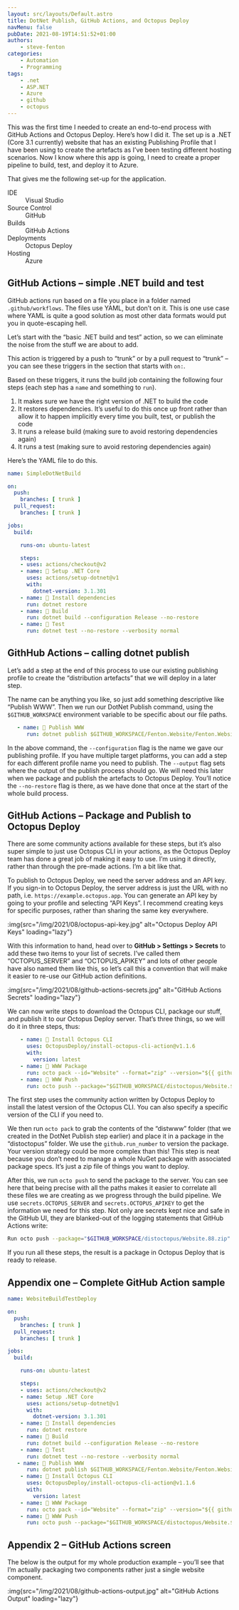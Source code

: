 ```yaml
---
layout: src/layouts/Default.astro
title: DotNet Publish, GitHub Actions, and Octopus Deploy
navMenu: false
pubDate: 2021-08-19T14:51:52+01:00
authors:
    - steve-fenton
categories:
    - Automation
    - Programming
tags:
    - .net
    - ASP.NET
    - Azure
    - github
    - octopus
---
```


This was the first time I needed to create an end-to-end process with GitHub Actions and Octopus Deploy. Here’s how I did it. The set up is a .NET (Core 3.1 currently) website that has an existing Publishing Profile that I have been using to create the artefacts as I’ve been testing different hosting scenarios. Now I know where this app is going, I need to create a proper pipeline to build, test, and deploy it to Azure.

That gives me the following set-up for the application.

<dl><dt>IDE</dt><dd>Visual Studio</dd><dt>Source Control</dt><dd>GitHub</dd><dt>Builds</dt><dd>GitHub Actions</dd><dt>Deployments</dt><dd>Octopus Deploy</dd><dt>Hosting</dt><dd>Azure</dd></dl>

## GitHub Actions – simple .NET build and test

GitHub actions run based on a file you place in a folder named `.github/workflows`. The files use YAML, but don’t on it. This is one use case where YAML is quite a good solution as most other data formats would put you in quote-escaping hell.

Let’s start with the “basic .NET build and test” action, so we can eliminate the noise from the stuff we are about to add.

This action is triggered by a push to “trunk” or by a pull request to “trunk” – you can see these triggers in the section that starts with `on:`.

Based on these triggers, it runs the build job containing the following four steps (each step has a `name` and something to `run`).

1. It makes sure we have the right version of .NET to build the code
2. It restores dependencies. It’s useful to do this once up front rather than allow it to happen implicitly every time you built, test, or publish the code
3. It runs a release build (making sure to avoid restoring dependencies again)
4. It runs a test (making sure to avoid restoring dependencies again)

Here’s the YAML file to do this.

```yaml
name: SimpleDotNetBuild

on:
  push:
    branches: [ trunk ]
  pull_request:
    branches: [ trunk ]

jobs:
  build:

    runs-on: ubuntu-latest

    steps:
    - uses: actions/checkout@v2
    - name: 🥅 Setup .NET Core
      uses: actions/setup-dotnet@v1
      with:
        dotnet-version: 3.1.301
    - name: 🥅 Install dependencies
      run: dotnet restore
    - name: 🥅 Build
      run: dotnet build --configuration Release --no-restore
    - name: 🥅 Test
      run: dotnet test --no-restore --verbosity normal
```

## GithHub Actions – calling dotnet publish

Let’s add a step at the end of this process to use our existing publishing profile to create the “distribution artefacts” that we will deploy in a later step.

The name can be anything you like, so just add something descriptive like “Publish WWW”. Then we run our DotNet Publish command, using the `$GITHUB_WORKSPACE` environment variable to be specific about our file paths.

```yaml
   - name: 🥅 Publish WWW
      run: dotnet publish $GITHUB_WORKSPACE/Fenton.Website/Fenton.Website.csproj --configuration FolderProfile-winx64 --output $GITHUB_WORKSPACE/distwww --no-restore
```

In the above command, the `--configuration` flag is the name we gave our publishing profile. If you have multiple target platforms, you can add a step for each different profile name you need to publish. The `--output` flag sets where the output of the publish process should go. We will need this later when we package and publish the artefacts to Octopus Deploy. You’ll notice the `--no-restore` flag is there, as we have done that once at the start of the whole build process.

## GitHub Actions – Package and Publish to Octopus Deploy

There are some community actions available for these steps, but it’s also super simple to just use Octopus CLI in your actions, as the Octopus Deploy team has done a great job of making it easy to use. I’m using it directly, rather than through the pre-made actions. I’m a bit like that.

To publish to Octopus Deploy, we need the server address and an API key. If you sign-in to Octopus Deploy, the server address is just the URL with no path, i.e. `https://example.octopus.app`. You can generate an API key by going to your profile and selecting “API Keys”. I recommend creating keys for specific purposes, rather than sharing the same key everywhere.

:img{src="/img/2021/08/octopus-api-key.jpg" alt="Octopus Deploy API Keys" loading="lazy"}

With this information to hand, head over to **GitHub &gt; Settings &gt; Secrets** to add these two items to your list of secrets. I’ve called them “OCTOPUS\_SERVER” and “OCTOPUS\_APIKEY” and lots of other people have also named them like this, so let’s call this a convention that will make it easier to re-use our GitHub action definitions.

:img{src="/img/2021/08/github-actions-secrets.jpg" alt="GitHub Actions Secrets" loading="lazy"}

We can now write steps to download the Octopus CLI, package our stuff, and publish it to our Octopus Deploy server. That’s three things, so we will do it in three steps, thus:

```yaml
    - name: 🐙 Install Octopus CLI
      uses: OctopusDeploy/install-octopus-cli-action@v1.1.6
      with:
        version: latest
    - name: 🐙 WWW Package
      run: octo pack --id="Website" --format="zip" --version="${{ github.run_number }}" --basePath="$GITHUB_WORKSPACE/distwww" --outFolder="$GITHUB_WORKSPACE/distoctopus"
    - name: 🐙 WWW Push
      run: octo push --package="$GITHUB_WORKSPACE/distoctopus/Website.${{ github.run_number }}.zip" --server="${{ secrets.OCTOPUS_SERVER }}" --apiKey="${{ secrets.OCTOPUS_APIKEY }}"
```

The first step uses the community action written by Octopus Deploy to install the latest version of the Octopus CLI. You can also specify a specific version of the CLI if you need to.

We then run `octo pack` to grab the contents of the “distwww” folder (that we created in the DotNet Publish step earlier) and place it in a package in the “distoctopus” folder. We use the `github.run_number` to version the package. Your version strategy could be more complex than this! This step is neat because you don’t need to manage a whole NuGet package with associated package specs. It’s just a zip file of things you want to deploy.

After this, we run `octo push` to send the package to the server. You can see here that being precise with all the paths makes it easier to correlate all these files we are creating as we progress through the build pipeline. We use `secrets.OCTOPUS_SERVER` and `secrets.OCTOPUS_APIKEY` to get the information we need for this step. Not only are secrets kept nice and safe in the GitHub UI, they are blanked-out of the logging statements that GitHub Actions write:

```bash
Run octo push --package="$GITHUB_WORKSPACE/distoctopus/Website.88.zip" --server="***" --apiKey="***"
```

If you run all these steps, the result is a package in Octopus Deploy that is ready to release.

## Appendix one – Complete GitHub Action sample

```yaml
name: WebsiteBuildTestDeploy

on:
  push:
    branches: [ trunk ]
  pull_request:
    branches: [ trunk ]

jobs:
  build:

    runs-on: ubuntu-latest

    steps:
    - uses: actions/checkout@v2
    - name: Setup .NET Core
      uses: actions/setup-dotnet@v1
      with:
        dotnet-version: 3.1.301
    - name: 🥅 Install dependencies
      run: dotnet restore
    - name: 🥅 Build
      run: dotnet build --configuration Release --no-restore
    - name: 🥅 Test
      run: dotnet test --no-restore --verbosity normal
   - name: 🥅 Publish WWW
      run: dotnet publish $GITHUB_WORKSPACE/Fenton.Website/Fenton.Website.csproj --configuration FolderProfile-winx64 --output $GITHUB_WORKSPACE/distwww --no-restore
    - name: 🐙 Install Octopus CLI
      uses: OctopusDeploy/install-octopus-cli-action@v1.1.6
      with:
        version: latest
    - name: 🐙 WWW Package
      run: octo pack --id="Website" --format="zip" --version="${{ github.run_number }}" --basePath="$GITHUB_WORKSPACE/distwww" --outFolder="$GITHUB_WORKSPACE/distoctopus"
    - name: 🐙 WWW Push
      run: octo push --package="$GITHUB_WORKSPACE/distoctopus/Website.${{ github.run_number }}.zip" --server="${{ secrets.OCTOPUS_SERVER }}" --apiKey="${{ secrets.OCTOPUS_APIKEY }}"
```

## Appendix 2 – GitHub Actions screen

The below is the output for my whole production example – you’ll see that I’m actually packaging two components rather just a single website component.

:img{src="/img/2021/08/github-actions-output.jpg" alt="GitHub Actions Output" loading="lazy"}